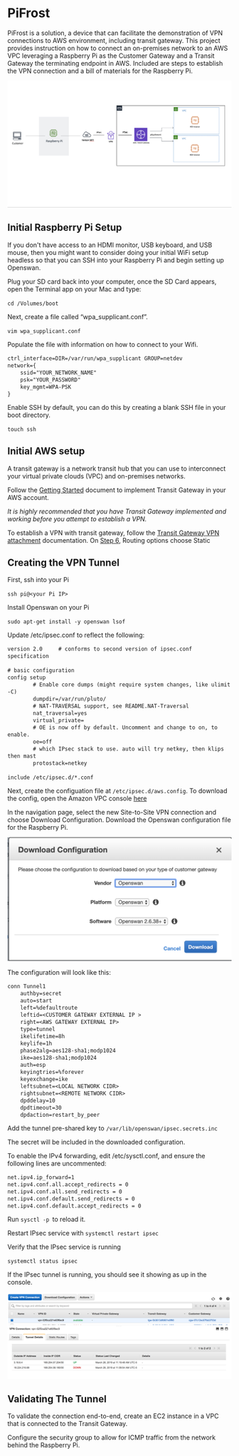 # PiFrost
PiFrost is a solution, a device that can facilitate the demonstration of VPN connections to AWS environment, including transit gateway. This project provides instruction on how to connect an on-premises network to an AWS VPC leveraging a Raspberry Pi as the Customer Gateway and a Transit Gateway the terminating endpoint in AWS. Included are steps to establish the VPN connection and a bill of materials for the Raspberry Pi.

![alt text](images/pifrost-arch.png)

## Initial Raspberry Pi Setup
If you don't have access to an HDMI monitor, USB keyboard, and USB mouse, then you might want to consider doing your initial WiFi setup headless so that you can SSH into your Raspberry Pi and begin setting up Openswan.

Plug your SD card back into your computer, once the SD Card appears, open the Terminal app on your Mac and type:

`cd /Volumes/boot`

Next, create a file called “wpa_supplicant.conf”.

`vim wpa_supplicant.conf`

Populate the file with information on how to connect to your Wifi.

```
ctrl_interface=DIR=/var/run/wpa_supplicant GROUP=netdev
network={
    ssid="YOUR_NETWORK_NAME"
    psk="YOUR_PASSWORD"
    key_mgmt=WPA-PSK
}
```
Enable SSH by default, you can do this by creating a blank SSH file in your boot directory.

`touch ssh`

## Initial AWS setup
A transit gateway is a network transit hub that you can use to interconnect your virtual private clouds (VPC) and on-premises networks.

Follow the [Getting Started](https://docs.aws.amazon.com/vpc/latest/tgw/tgw-getting-started.html) document to implement Transit Gateway in your AWS account.

*It is highly recommended that you have Transit Gateway implemented and working before you attempt to establish a VPN.*

To establish a VPN with transit gateway, follow the [Transit Gateway VPN attachment](https://docs.aws.amazon.com/vpc/latest/tgw/tgw-vpn-attachments.html) documentation. On [Step 6](https://docs.aws.amazon.com/vpc/latest/tgw/tgw-vpn-attachments.html#create-vpn-attachment), Routing options choose Static

## Creating the VPN Tunnel
First, ssh into your Pi  

`ssh pi@<your Pi IP>`

Install Openswan on your Pi

`sudo apt-get install -y openswan lsof`

Update /etc/ipsec.conf to reflect the following:

```
version 2.0     # conforms to second version of ipsec.conf specification

# basic configuration
config setup
        # Enable core dumps (might require system changes, like ulimit -C)
        dumpdir=/var/run/pluto/
        # NAT-TRAVERSAL support, see README.NAT-Traversal
        nat_traversal=yes
        virtual_private=
        # OE is now off by default. Uncomment and change to on, to enable.
        oe=off
        # which IPsec stack to use. auto will try netkey, then klips then mast
        protostack=netkey

include /etc/ipsec.d/*.conf
```

Next, create the configuation file at `/etc/ipsec.d/aws.config`. To download the config, open the Amazon VPC console [here](https://console.aws.amazon.com/vpc/)

In the navigation page, select the new Site-to-Site VPN connection and choose Download Configuration.
Download the Openswan configuration file for the Raspberry Pi.

![alt text](images/download-config.png)

The configuration will look like this:

```
conn Tunnel1
	authby=secret
	auto=start
	left=%defaultroute
	leftid=<CUSTOMER GATEWAY EXTERNAL IP >
	right=<AWS GATEWAY EXTERNAL IP>
	type=tunnel
	ikelifetime=8h
	keylife=1h
	phase2alg=aes128-sha1;modp1024
	ike=aes128-sha1;modp1024
	auth=esp
	keyingtries=%forever
	keyexchange=ike
	leftsubnet=<LOCAL NETWORK CIDR>
	rightsubnet=<REMOTE NETWORK CIDR>
	dpddelay=10
	dpdtimeout=30
	dpdaction=restart_by_peer
```
Add the tunnel pre-shared key to `/var/lib/openswan/ipsec.secrets.inc`

The secret will be included in the downloaded configuration.

To enable the IPv4 forwarding, edit /etc/sysctl.conf, and ensure the following lines are uncommented:

```
net.ipv4.ip_forward=1
net.ipv4.conf.all.accept_redirects = 0
net.ipv4.conf.all.send_redirects = 0
net.ipv4.conf.default.send_redirects = 0
net.ipv4.conf.default.accept_redirects = 0
```

Run `sysctl -p `to reload it.

Restart IPsec service with `systemctl restart ipsec`

Verify that the IPsec service is running

`systemctl status ipsec`

If the IPsec tunnel is running, you should see it showing as up in the console.

![alt text](images/tunnel-up.png)


## Validating The Tunnel
To validate the connection end-to-end, create an EC2 instance in a VPC that is connected to the Transit Gateway.

Configure the security group to allow for ICMP traffic from the network behind the Raspberry Pi.
